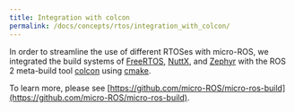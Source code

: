 ```yaml
---
title: Integration with colcon
permalink: /docs/concepts/rtos/integration_with_colcon/
---
```


In order to streamline the use of different RTOSes with micro-ROS, we integrated the build systems of [FreeRTOS](../FreeRTOS/), [NuttX](../NuttX/), and [Zephyr](../Zephyr/) with the ROS 2 meta-build tool [colcon](https://colcon.readthedocs.io/) using [cmake](https://cmake.org/).

To learn more, please see [https://github.com/micro-ROS/micro-ros-build](https://github.com/micro-ROS/micro-ros-build).